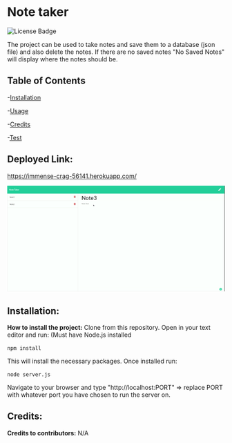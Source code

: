 
# Note taker
![License Badge](https://img.shields.io/github/license/JRivera-31/note-taker?color=g&style=plastic")

The project can be used to take notes  and save them to a database (json file) and also delete the notes. If there are no saved notes "No Saved Notes" will display where the notes should be.

## Table of Contents
-[Installation](#installation)

-[Usage](#usage)

-[Credits](#credits)

-[Test](#test)

## Deployed Link:

https://immense-crag-56141.herokuapp.com/

![](public/assets/NoteTaker.gif)

## Installation:

**How to install the project:** Clone from this repository. Open in your text editor and run: (Must have Node.js installed

```
npm install
```

This will install the necessary packages. Once installed run:

```
node server.js
```

Navigate to your browser and type "http://localhost:PORT" => replace PORT with whatever port you have chosen to run the server on.

## Credits:

**Credits to contributors:** N/A

